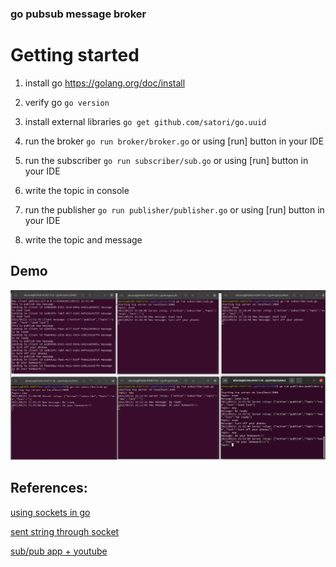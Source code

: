 ### go pubsub message broker

# Getting started

1) install go https://golang.org/doc/install

2) verify go `go version`

3) install external libraries `go get github.com/satori/go.uuid`

4) run the broker `go run broker/broker.go` or using [run] button in your IDE

5) run the subscriber `go run subscriber/sub.go` or using [run] button in your IDE

6) write the topic in console

7) run the publisher `go run publisher/publisher.go` or using [run] button in your IDE

8) write the topic and message

## Demo

![img.png](images/img.png)


## References:

[using sockets in go](https://alexeykalina.github.io/technologies/sockets-go.html)

[sent string through socket](https://github.com/Alice-Williams-Tech/go-sockets/tree/v0.1.0)

[sub/pub app + youtube](https://github.com/tabvn/golang-pubsub-youtube)